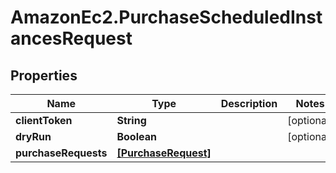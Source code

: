 # AmazonEc2.PurchaseScheduledInstancesRequest

## Properties

Name | Type | Description | Notes
------------ | ------------- | ------------- | -------------
**clientToken** | **String** |  | [optional] 
**dryRun** | **Boolean** |  | [optional] 
**purchaseRequests** | [**[PurchaseRequest]**](PurchaseRequest.md) |  | 


